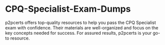 # CPQ-Specialist-Exam-Dumps
p2pcerts offers top-quality resources to help you pass the CPQ Specialist exam with confidence. Their materials are well-organized and focus on the key concepts needed for success. For assured results, p2pcerts is your go-to resource.
